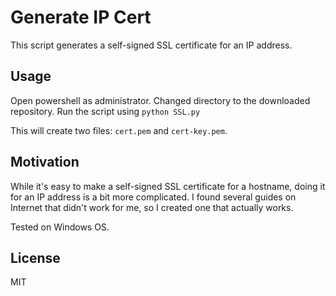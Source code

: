 # Generate IP Cert

This script generates a self-signed SSL certificate for an IP address.

## Usage

Open powershell as administrator. Changed directory to the downloaded repository. Run the script using ```python SSL.py```

This will create two files: `cert.pem` and `cert-key.pem`.

## Motivation

While it's easy to make a self-signed SSL certificate for a hostname, doing it for an IP address
is a bit more complicated. I found several guides on Internet that didn't work for me,
so I created one that actually works.

Tested on Windows OS.

## License

MIT
